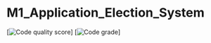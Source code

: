 # M1_Application_Election_System
[![Code quality score](https://api.codiga.io/project/29816/score/svg)]
[![Code grade](https://api.codiga.io/project/29816/status/svg)]




